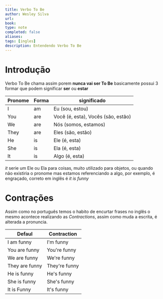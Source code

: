 ```yaml
---
title: Verbo To Be
author: Wesley Silva
url:
book:
type: note
completed: false
aliases:
tags: [ingles]
description: Entendendo Verbo To Be
---
```

# Introdução
Verbo To Be chama assim porem **nunca vai ser To Be** basicamente possui 3 formar que podem significar **ser** ou **estar** 

| Pronome | Forma | significado                        |
| ------- | ----- | ---------------------------------- |
| I       | am    | Eu (sou, estou)                    |
| You     | are   | Você (é, esta), Vocês (são, estão) |
| We      | are   | Nós (somos, estamos)               |
| They    | are   | Eles (são, estão)                  |
| He      | is    | Ele (é, esta)                      |
| She     | is    | Ela (é, esta)                      |
| It      | is    | Algo (é, esta)                     |

_it_ serie um Ele ou Ela para coisas, muito utilizado para objetos, ou quando não existiria o pronome mas estamos referenciando a algo, por exemplo, é engraçado, correto em inglês é _it is funny_

# Contrações
Assim como no português temos o habito de encurtar frases no inglês o mesmo acontece realizando as _Contractions_, assim como muda a escrita, é alterada a pronuncia.

| Defaul         | Contraction   |
| -------------- | ------------- |
| I am funny     | I'm funny     |
| You are funny  | You're funny  |
| We are funny   | We're funny   |
| They are funny | They're funny |
| He is funny    | He's funny    |
| She is funny   | She's funny   |
| It is Funny    | It's funny    |

